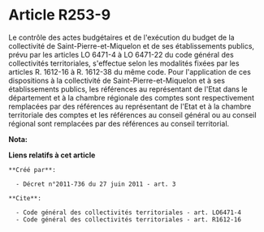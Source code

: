 # Article R253-9

Le contrôle des actes budgétaires et de l'exécution du budget de la collectivité de Saint-Pierre-et-Miquelon et de ses
établissements publics, prévu par les articles LO 6471-4 à LO 6471-22 du code général des collectivités territoriales,
s'effectue selon les modalités fixées par les articles R. 1612-16 à R. 1612-38 du même code. Pour l'application de ces
dispositions à la collectivité de Saint-Pierre-et-Miquelon et à ses établissements publics, les références au représentant de
l'Etat dans le département et à la chambre régionale des comptes sont respectivement remplacées par des références au
représentant de l'Etat et à la chambre territoriale des comptes et les références au conseil général ou au conseil régional
sont remplacées par des références au conseil territorial.

**Nota:**



**Liens relatifs à cet article**

	**Créé par**:

	  - Décret n°2011-736 du 27 juin 2011 - art. 3

	**Cite**:

	  - Code général des collectivités territoriales - art. LO6471-4
	  - Code général des collectivités territoriales - art. R1612-16
